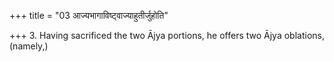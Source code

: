 +++
title = "03 आज्यभागाविष्ट्वाज्याहुतीर्जुहोति"

+++
3. Having sacrificed the two Ājya portions, he offers two Ājya oblations, (namely,)
